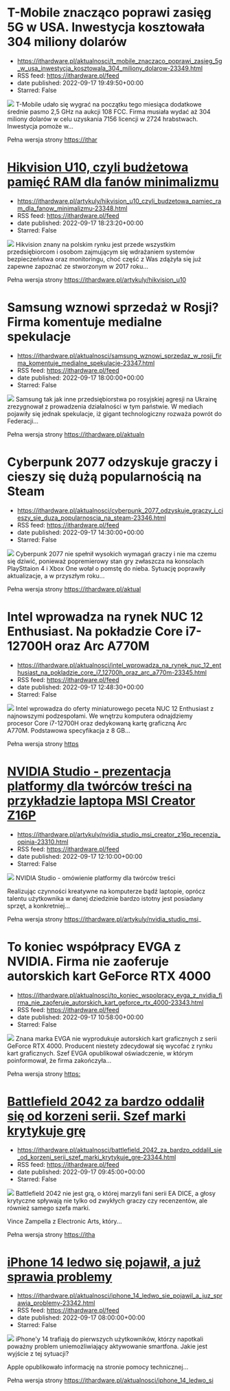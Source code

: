 # T-Mobile znacząco poprawi zasięg 5G w USA. Inwestycja kosztowała 304 miliony dolarów
 - https://ithardware.pl/aktualnosci/t_mobile_znaczaco_poprawi_zasieg_5g_w_usa_inwestycja_kosztowala_304_miliony_dolarow-23349.html
 - RSS feed: https://ithardware.pl/feed
 - date published: 2022-09-17 19:49:50+00:00
 - Starred: False

<img src="https://ithardware.pl/artykuly/min/23349_1.jpg" />            T-Mobile udało się wygrać na początku tego miesiąca&nbsp;dodatkowe średnie pasmo 2,5 GHz&nbsp;na aukcji 108 FCC. Firma musiała wydać aż 304 miliony dolar&oacute;w w celu uzyskania&nbsp;7156 licencji w 2724 hrabstwach. Inwestycja pomoże w...
            <p>Pełna wersja strony <a href="https://ithardware.pl/aktualnosci/t_mobile_znaczaco_poprawi_zasieg_5g_w_usa_inwestycja_kosztowala_304_miliony_dolarow-23349.html">https://ithar

# Hikvision U10, czyli budżetowa pamięć RAM dla fanów minimalizmu
 - https://ithardware.pl/artykuly/hikvision_u10_czyli_budzetowa_pamiec_ram_dla_fanow_minimalizmu-23348.html
 - RSS feed: https://ithardware.pl/feed
 - date published: 2022-09-17 18:23:20+00:00
 - Starred: False

<img src="https://ithardware.pl/artykuly/min/23348_1.jpg" />            Hikvision znany na polskim rynku jest przede wszystkim przedsiębiorcom i osobom zajmującym się wdrażaniem system&oacute;w bezpieczeństwa oraz monitoringu, choć część z Was zdążyła się już zapewne zapoznać ze stworzonym w 2017 roku...
            <p>Pełna wersja strony <a href="https://ithardware.pl/artykuly/hikvision_u10_czyli_budzetowa_pamiec_ram_dla_fanow_minimalizmu-23348.html">https://ithardware.pl/artykuly/hikvision_u10

# Samsung wznowi sprzedaż w Rosji? Firma komentuje medialne spekulacje
 - https://ithardware.pl/aktualnosci/samsung_wznowi_sprzedaz_w_rosji_firma_komentuje_medialne_spekulacje-23347.html
 - RSS feed: https://ithardware.pl/feed
 - date published: 2022-09-17 18:00:00+00:00
 - Starred: False

<img src="https://ithardware.pl/artykuly/min/23347_1.jpg" />            Samsung tak jak inne przedsiębiorstwa&nbsp;po rosyjskiej agresji na Ukrainę zrezygnował z prowadzenia działalności w tym państwie.&nbsp;W mediach pojawiły się jednak spekulacje, iż gigant technologiczny rozważa powr&oacute;t do Federacji...
            <p>Pełna wersja strony <a href="https://ithardware.pl/aktualnosci/samsung_wznowi_sprzedaz_w_rosji_firma_komentuje_medialne_spekulacje-23347.html">https://ithardware.pl/aktualn

# Cyberpunk 2077 odzyskuje graczy i cieszy się dużą popularnością na Steam
 - https://ithardware.pl/aktualnosci/cyberpunk_2077_odzyskuje_graczy_i_cieszy_sie_duza_popularnoscia_na_steam-23346.html
 - RSS feed: https://ithardware.pl/feed
 - date published: 2022-09-17 14:30:00+00:00
 - Starred: False

<img src="https://ithardware.pl/artykuly/min/23346_1.jpg" />            Cyberpunk 2077 nie spełnił wysokich wymagań graczy i nie ma czemu się dziwić, ponieważ popremierowy stan gry zwłaszcza na konsolach PlaySttaion 4 i Xbox One wołał o pomstę do nieba. Sytuację poprawiły aktualizacje, a w przyszłym roku...
            <p>Pełna wersja strony <a href="https://ithardware.pl/aktualnosci/cyberpunk_2077_odzyskuje_graczy_i_cieszy_sie_duza_popularnoscia_na_steam-23346.html">https://ithardware.pl/aktual

# Intel wprowadza na rynek NUC 12 Enthusiast. Na pokładzie Core i7-12700H oraz Arc A770M
 - https://ithardware.pl/aktualnosci/intel_wprowadza_na_rynek_nuc_12_enthusiast_na_pokladzie_core_i7_12700h_oraz_arc_a770m-23345.html
 - RSS feed: https://ithardware.pl/feed
 - date published: 2022-09-17 12:48:30+00:00
 - Starred: False

<img src="https://ithardware.pl/artykuly/min/23345_1.jpg" />            Intel wprowadza do oferty miniaturowego peceta&nbsp;NUC 12 Enthusiast z najnowszymi podzespołami. We wnętrzu komputera odnajdziemy procesor&nbsp;Core i7-12700H oraz dedykowaną kartę graficzną&nbsp;Arc A770M.&nbsp;Podstawowa specyfikacja z 8 GB...
            <p>Pełna wersja strony <a href="https://ithardware.pl/aktualnosci/intel_wprowadza_na_rynek_nuc_12_enthusiast_na_pokladzie_core_i7_12700h_oraz_arc_a770m-23345.html">https

# NVIDIA Studio - prezentacja platformy dla twórców treści na przykładzie laptopa MSI Creator Z16P
 - https://ithardware.pl/artykuly/nvidia_studio_msi_creator_z16p_recenzja_opinia-23310.html
 - RSS feed: https://ithardware.pl/feed
 - date published: 2022-09-17 12:10:00+00:00
 - Starred: False

<img src="https://ithardware.pl/artykuly/min/23310_1.jpg" />            NVIDIA Studio - om&oacute;wienie platformy dla tw&oacute;rc&oacute;w treści

Realizując czynności kreatywne na komputerze bądź laptopie, opr&oacute;cz talentu użytkownika w danej dziedzinie bardzo istotny jest posiadany sprzęt, a konkretniej...
            <p>Pełna wersja strony <a href="https://ithardware.pl/artykuly/nvidia_studio_msi_creator_z16p_recenzja_opinia-23310.html">https://ithardware.pl/artykuly/nvidia_studio_msi_

# To koniec współpracy EVGA z NVIDIA. Firma nie zaoferuje autorskich kart GeForce RTX 4000
 - https://ithardware.pl/aktualnosci/to_koniec_wspolpracy_evga_z_nvidia_firma_nie_zaoferuje_autorskich_kart_geforce_rtx_4000-23343.html
 - RSS feed: https://ithardware.pl/feed
 - date published: 2022-09-17 10:58:00+00:00
 - Starred: False

<img src="https://ithardware.pl/artykuly/min/23343_1.jpg" />            Znana marka EVGA nie wyprodukuje autorskich kart graficznych z serii GeForce RTX 4000. Producent niestety zdecydował się wycofać z rynku kart graficznych. Szef EVGA opublikował oświadczenie, w kt&oacute;rym poinformował, że firma zakończyła...
            <p>Pełna wersja strony <a href="https://ithardware.pl/aktualnosci/to_koniec_wspolpracy_evga_z_nvidia_firma_nie_zaoferuje_autorskich_kart_geforce_rtx_4000-23343.html">https:

# Battlefield 2042 za bardzo oddalił się od korzeni serii. Szef marki krytykuje grę
 - https://ithardware.pl/aktualnosci/battlefield_2042_za_bardzo_oddalil_sie_od_korzeni_serii_szef_marki_krytykuje_gre-23344.html
 - RSS feed: https://ithardware.pl/feed
 - date published: 2022-09-17 09:45:00+00:00
 - Starred: False

<img src="https://ithardware.pl/artykuly/min/23344_1.jpg" />            Battlefield 2042 nie jest grą, o kt&oacute;rej marzyli fani serii EA DICE, a głosy krytyczne spływają nie tylko od zwykłych graczy czy recenzent&oacute;w, ale r&oacute;wnież samego szefa marki.

Vince Zampella z Electronic Arts, kt&oacute;ry...
            <p>Pełna wersja strony <a href="https://ithardware.pl/aktualnosci/battlefield_2042_za_bardzo_oddalil_sie_od_korzeni_serii_szef_marki_krytykuje_gre-23344.html">https://itha

# iPhone 14 ledwo się pojawił, a już sprawia problemy
 - https://ithardware.pl/aktualnosci/iphone_14_ledwo_sie_pojawil_a_juz_sprawia_problemy-23342.html
 - RSS feed: https://ithardware.pl/feed
 - date published: 2022-09-17 08:00:00+00:00
 - Starred: False

<img src="https://ithardware.pl/artykuly/min/23342_1.jpg" />            iPhone'y 14 trafiają do pierwszych użytkownik&oacute;w, kt&oacute;rzy napotkali poważny problem uniemożliwiający aktywowanie smartfona. Jakie jest wyjście z tej sytuacji?

Apple opublikowało informację na stronie pomocy technicznej...
            <p>Pełna wersja strony <a href="https://ithardware.pl/aktualnosci/iphone_14_ledwo_sie_pojawil_a_juz_sprawia_problemy-23342.html">https://ithardware.pl/aktualnosci/iphone_14_ledwo_si
